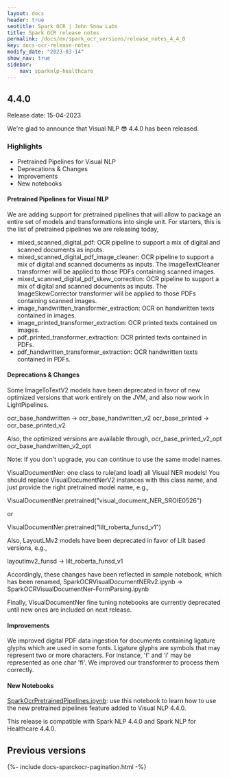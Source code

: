 ```yaml
---
layout: docs
header: true
seotitle: Spark OCR | John Snow Labs
title: Spark OCR release notes
permalink: /docs/en/spark_ocr_versions/release_notes_4_4_0
key: docs-ocr-release-notes
modify_date: "2023-03-14"
show_nav: true
sidebar:
    nav: sparknlp-healthcare
---
```


<div class="h3-box" markdown="1">

## 4.4.0

Release date: 15-04-2023

We're glad to announce that Visual NLP 😎 4.4.0 has been released.

### Highlights
* Pretrained Pipelines for Visual NLP
* Deprecations & Changes
* Improvements
* New notebooks

#### Pretrained Pipelines for Visual NLP
We are adding support for pretrained pipelines that will allow to package an entire set of models and transformations into single unit. For starters, this is the list of pretrained pipelines we are releasing today,

* mixed_scanned_digital_pdf: OCR pipeline to support a mix of digital and scanned documents as inputs.
* mixed_scanned_digital_pdf_image_cleaner: OCR pipeline to support a mix of digital and scanned documents as inputs. The ImageTextCleaner transformer will be applied to those PDFs containing scanned images.
* mixed_scanned_digital_pdf_skew_correction: OCR pipeline to support a mix of digital and scanned documents as inputs. The ImageSkewCorrector transformer will be applied to those PDFs containing scanned images.
* image_handwritten_transformer_extraction: OCR on handwritten texts contained in images.
* image_printed_transformer_extraction: OCR printed texts contained on images.
* pdf_printed_transformer_extraction: OCR printed texts contained in PDFs.
* pdf_handwritten_transformer_extraction: OCR handwritten texts contained in PDFs.


#### Deprecations & Changes
Some ImageToTextV2 models have been deprecated in favor of new optimized versions that work entirely on the JVM, and also now work in LightPipelines.

ocr_base_handwritten -> ocr_base_handwritten_v2
ocr_base_printed -> ocr_base_printed_v2

Also, the optimized versions are available through,
ocr_base_printed_v2_opt
ocr_base_handwritten_v2_opt

Note: If you don't upgrade, you can continue to use the same model names.

VisualDocumentNer: one class to rule(and load) all Visual NER models! You should replace VisualDocumentNerV2 instances with this class name, and just provide the right pretrained model name, e.g.,

VisualDocumentNer.pretrained("visual_document_NER_SROIE0526")

or

VisualDocumentNer.pretrained("lilt_roberta_funsd_v1")

Also, LayoutLMv2 models have been deprecated in favor of Lilt based versions, e.g.,

layoutlmv2_funsd -> lilt_roberta_funsd_v1

Accordingly, these changes have been reflected in sample notebook, which has been renamed,
SparkOCRVisualDocumentNERv2.ipynb -> SparkOCRVisualDocumentNer-FormParsing.ipynb

Finally, VisualDocumentNer fine tuning notebooks are currently deprecated until new ones are included on next release.


#### Improvements
We improved digital PDF data ingestion for documents containing ligature glyphs which are used in some fonts. Ligature glyphs are symbols that may represent two or more characters. For instance, 'f' and 'i' may be represented as one char 'fi'. We improved our transformer to process them correctly.

#### New Notebooks
[SparkOcrPretrainedPipelines.ipynb](https://github.com/JohnSnowLabs/spark-ocr-workshop/blob/master/jupyter/SparkOcrPretrainedPipelines.ipynb): use this notebook to learn how to use the new pretrained pipelines feature added to Visual NLP 4.4.0.

This release is compatible with Spark NLP 4.4.0 and Spark NLP for Healthcare 4.4.0.

</div><div class="prev_ver h3-box" markdown="1">

## Previous versions

</div>

{%- include docs-sparckocr-pagination.html -%}
